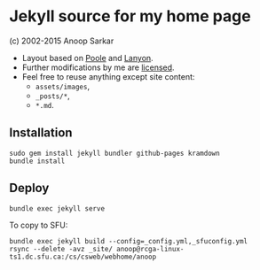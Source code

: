 # Jekyll source for my home page

(c) 2002-2015 Anoop Sarkar

* Layout based on [Poole](http://getpoole.com) and [Lanyon](http://lanyon.getpoole.com).
* Further modifications by me are [licensed](LICENSE.md).
* Feel free to reuse anything except site content:
  * `assets/images`,
  * `_posts/*`,
  * `*.md`.

## Installation

    sudo gem install jekyll bundler github-pages kramdown
    bundle install

## Deploy

    bundle exec jekyll serve

To copy to SFU:

    bundle exec jekyll build --config=_config.yml,_sfuconfig.yml
    rsync --delete -avz _site/ anoop@rcga-linux-ts1.dc.sfu.ca:/cs/csweb/webhome/anoop

